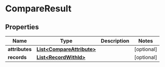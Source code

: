 
# CompareResult

## Properties
Name | Type | Description | Notes
------------ | ------------- | ------------- | -------------
**attributes** | [**List&lt;CompareAttribute&gt;**](CompareAttribute.md) |  |  [optional]
**records** | [**List&lt;RecordWithId&gt;**](RecordWithId.md) |  |  [optional]



